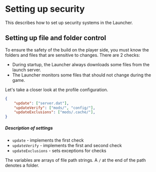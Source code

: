 # Setting up security

This describes how to set up security systems in the Launcher.

## Setting up file and folder control

To ensure the safety of the build on the player side, you must know the folders and files that are sensitive to changes.
There are 2 checks:
- During startup, the Launcher always downloads some files from the launch server.
- The Launcher monitors some files that should not change during the game.

Let's take a closer look at the profile configuration.
```json
{
    "update": ["server.dat"],
    "updateVerify": ["mods/", "config/"],
    "updateExclusions": ["mods/.cache/"],
}
```
##### Description of settings

- `update` - implements the first check
- `updateVerify` - implements the first and second check
- `updateExclusions` - sets exceptions for checks

The variables are arrays of file path strings. A `/` at the end of the path denotes a folder.
